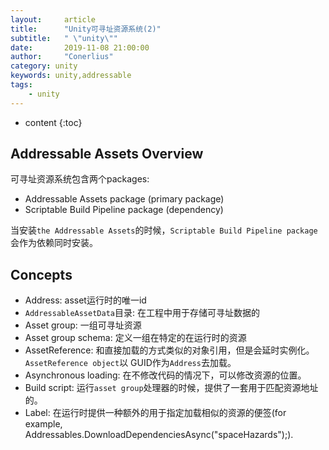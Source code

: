 ```yaml
---
layout:     article
title:      "Unity可寻址资源系统(2)"
subtitle:   " \"unity\""
date:       2019-11-08 21:00:00
author:     "Conerlius"
category: unity
keywords: unity,addressable
tags:
    - unity
---
```

* content
{:toc}

## Addressable Assets Overview
可寻址资源系统包含两个packages:

* Addressable Assets package (primary package)
* Scriptable Build Pipeline package (dependency)

当安装`the Addressable Assets`的时候，`Scriptable Build Pipeline package`会作为依赖同时安装。

## Concepts

* Address: asset运行时的唯一id
* `AddressableAssetData`目录: 在工程中用于存储可寻址数据的
* Asset group: 一组可寻址资源
* Asset group schema: 定义一组在特定的在运行时的资源
* AssetReference: 和直接加载的方式类似的对象引用，但是会延时实例化。 `AssetReference object`以 GUID作为`Address`去加载。
* Asynchronous loading: 在不修改代码的情况下，可以修改资源的位置。
* Build script: 运行`asset group`处理器的时候，提供了一套用于匹配资源地址的。
* Label: 在运行时提供一种额外的用于指定加载相似的资源的便签(for example, Addressables.DownloadDependenciesAsync("spaceHazards");).